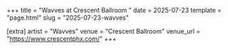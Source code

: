 +++
title = "Wavves at Crescent Ballroom "
date = 2025-07-23
template = "page.html"
slug = "2025-07-23-wavves"

[extra]
artist = "Wavves"
venue = "Crescent Ballroom"
venue_url = "https://www.crescentphx.com/"
+++
